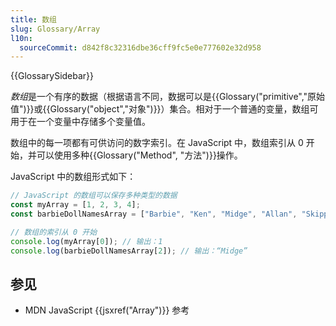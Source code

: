 ```yaml
---
title: 数组
slug: Glossary/Array
l10n:
  sourceCommit: d842f8c32316dbe36cff9fc5e0e777602e32d958
---
```


{{GlossarySidebar}}

*数组*是一个有序的数据（根据语言不同，数据可以是{{Glossary("primitive","原始值")}}或{{Glossary("object","对象")}}）集合。相对于一个普通的变量，数组可用于在一个变量中存储多个变量值。

数组中的每一项都有可供访问的数字索引。在 JavaScript 中，数组索引从 0 开始，并可以使用多种{{Glossary("Method", "方法")}}操作。

JavaScript 中的数组形式如下：

```js
// JavaScript 的数组可以保存多种类型的数据
const myArray = [1, 2, 3, 4];
const barbieDollNamesArray = ["Barbie", "Ken", "Midge", "Allan", "Skipper"];

// 数组的索引从 0 开始
console.log(myArray[0]); // 输出：1
console.log(barbieDollNamesArray[2]); // 输出：“Midge”
```

## 参见

- MDN JavaScript {{jsxref("Array")}} 参考
